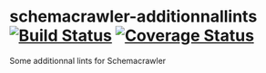 # schemacrawler-additionnallints [![Build Status](https://travis-ci.org/mbarre/schemacrawler-additionnallints.svg?branch=master)](https://travis-ci.org/mbarre/schemacrawler-additionnallints) [![Coverage Status](https://coveralls.io/repos/mbarre/schemacrawler-additionnallints/badge.svg?branch=master&service=github)](https://coveralls.io/github/mbarre/schemacrawler-additionnallints?branch=master)

Some additionnal lints for Schemacrawler


